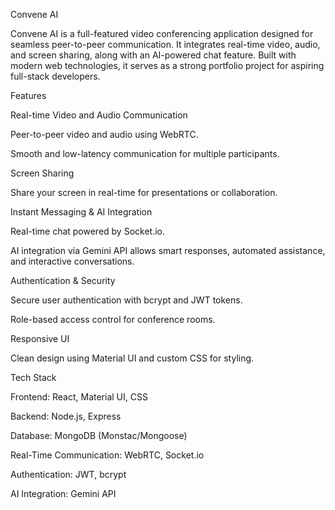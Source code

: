 Convene AI

Convene AI is a full-featured video conferencing application designed for seamless peer-to-peer communication. It integrates real-time video, audio, and screen sharing, along with an AI-powered chat feature. Built with modern web technologies, it serves as a strong portfolio project for aspiring full-stack developers.

Features

Real-time Video and Audio Communication

Peer-to-peer video and audio using WebRTC.

Smooth and low-latency communication for multiple participants.

Screen Sharing

Share your screen in real-time for presentations or collaboration.

Instant Messaging & AI Integration

Real-time chat powered by Socket.io.

AI integration via Gemini API allows smart responses, automated assistance, and interactive conversations.

Authentication & Security

Secure user authentication with bcrypt and JWT tokens.

Role-based access control for conference rooms.

Responsive UI

Clean design using Material UI and custom CSS for styling.

Tech Stack

Frontend: React, Material UI, CSS

Backend: Node.js, Express

Database: MongoDB (Monstac/Mongoose)

Real-Time Communication: WebRTC, Socket.io

Authentication: JWT, bcrypt

AI Integration: Gemini API
